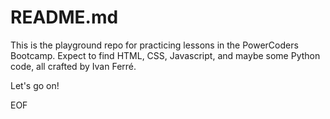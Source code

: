 # README.md

This is the playground repo for practicing lessons in the PowerCoders Bootcamp. Expect to find HTML, CSS, Javascript, and maybe some Python code, all crafted by Ivan Ferré.

Let's go on!

EOF
